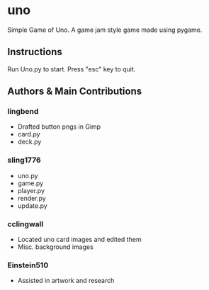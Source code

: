 # uno
Simple Game of Uno. A game jam style game made using pygame.

## Instructions
Run Uno.py to start. Press "esc" key to quit.

## Authors & Main Contributions

### lingbend

- Drafted button pngs in Gimp
- card.py
- deck.py

### sling1776

- uno.py
- game.py
- player.py
- render.py
- update.py

### cclingwall

- Located uno card images and edited them
- Misc. background images

### Einstein510

- Assisted in artwork and research